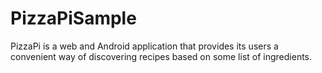 # PizzaPiSample
PizzaPi is a web and Android application that provides its users a convenient way of discovering recipes based on some list of ingredients.
